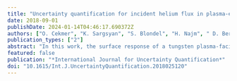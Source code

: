 ```yaml
---
title: "Uncertainty quantification for incident helium flux in plasma-exposed tungsten"
date: 2018-09-01
publishDate: 2024-01-14T04:46:17.690372Z
authors: ["O. Cekmer", "K. Sargsyan", "S. Blondel", "H. Najm", " D. Bernholdt", "B. D. Wirth"]
publication_types: ["2"]
abstract: "In this work, the surface response of a tungsten plasma-facing component was simulated by a cluster-dynamics code, Xolotl, with a focus on quantifying the impact of uncertainty in one of the input parameters to Xolotl, namely, the incident helium flux. The simulated conditions involve a tungsten surface exposed to 100 eV helium ion implantations with a flux of either 4 x 1022 or 4 × 1025 He m-2 s-1. Two sources were used to describe the implanted helium depth distribution in tungsten, either molecular dynamics (MD) or a binary collision approximation code, the stopping and range of ions in matter (SRIM). The aim of this work is to evaluate and examine uncertain predictions on the helium retention based on these two different modeling methodologies that either neglect electronic energy loss or the crystalline structure of the solid, respectively. An embedded model-form error approach was pursued here in order to arrive at predictions that account for variability due to the two different data sources, and the impact of this model-form uncertainty in incident helium flux on Xolotl output was presented for the two implantation fluxes."
featured: false
publication: "*International Journal for Uncertainty Quantification*"
doi: "10.1615/Int.J.UncertaintyQuantification.2018025120"
---
```


